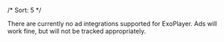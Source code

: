 /*
Sort: 5
 */

There are currently no ad integrations supported for ExoPlayer. Ads will work fine, but will not be tracked appropriately.
